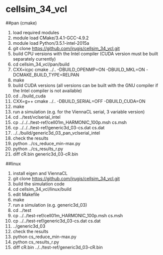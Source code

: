 # cellsim_34_vcl

##pan (cmake)
1. load required modules
  1. module load CMake/3.4.1-GCC-4.9.2
  2. module load Python/3.5.1-intel-2015a
2. git clone https://github.com/jrugis/cellsim_34_vcl.git
3. build CPU versions with the Intel compiler (CUDA version must be built separately currently)
  1. cd cellsim_34_vcl/pan/build
  2. CXX=icpc cmake ../.. -DBUILD_OPENMP=ON -DBUILD_MKL=ON -DCMAKE_BUILD_TYPE=RELPAN
  3. make
4. build CUDA versions (all versions can be built with the GNU compiler if the Intel compiler is not available)
  1. cd ../build_cuda
  2. CXX=g++ cmake ../.. -DBUILD_SERIAL=OFF -DBUILD_CUDA=ON
  3. make
5. run a simulation (e.g. for the ViennaCL serial, 3 variable version)
  1. cd ../test/vclserial_intel
  2. cp ../../../test-ref/cell01m_HARMONIC_100p.msh cs.msh
  3. cp ../../../test-ref/generic3d_03-cs.dat cs.dat
  4. ../../build/generic3d_03_pan_vclserial_intel
6. check the results
  1. python ../cs_reduce_min-max.py
  2. python ../cs_results_r.py
  3. diff cR.bin generic3d_03-cR.bin

##linux
1. install eigen and ViennaCL
2. git clone https://github.com/jrugis/cellsim_34_vcl.git
3. build the simulation code
  1. cd cellsim_34_vcl/linux/build
  2. edit Makefile
  3. make
4. run a simulation (e.g. generic3d_03)
  1. cd ../test
  2. cp ../../test-ref/cell01m_HARMONIC_100p.msh cs.msh
  3. cp ../../test-ref/generic3d_03-cs.dat cs.dat
  4. ../generic3d_03
5. check the results
  1. python cs_reduce_min-max.py
  2. python cs_results_r.py
  3. diff cR.bin ../../test-ref/generic3d_03-cR.bin
